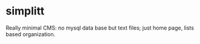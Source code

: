 simplitt
========

Really minimal CMS: no mysql data base but text files; just home page, lists based organization.